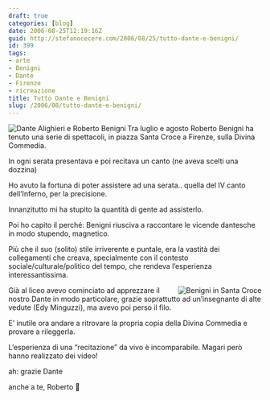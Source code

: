 ```yaml
---
draft: true
categories: [blog]
date: 2006-08-25T12:19:16Z
guid: http://stefanocecere.com/2006/08/25/tutto-dante-e-benigni/
id: 399
tags:
- arte
- Benigni
- Dante
- Firenze
- ricreazione
title: Tutto Dante e Benigni
slug: /2006/08/tutto-dante-e-benigni/
---
```


<img align="left" title="Dante Alighieri e Roberto Benigni" id="image397" alt="Dante Alighieri e Roberto Benigni" src="http://stefanocecere.com/wp-content/uploads/sites/3/2006/08/Tutto_Dante_Roberto_Benigni.jpg" />Tra luglio e agosto Roberto Benigni ha tenuto una serie di spettacoli, in piazza Santa Croce a Firenze, sulla Divina Commedia.
  
In ogni serata presentava e poi recitava un canto (ne aveva scelti una dozzina)

Ho avuto la fortuna di poter assistere ad una serata.. quella del IV canto dell’Inferno, per la precisione.
  
Innanzitutto mi ha stupito la quantità di gente ad assisterlo.
  
Poi ho capito il perché: Benigni riusciva a raccontare le vicende dantesche in modo stupendo, magnetico.
  
Più che il suo (solito) stile irriverente e puntale, era la vastità dei collegamenti che creava, specialmente con il contesto sociale/culturale/politico del tempo, che rendeva l’esperienza interessantissima.

<img align="right" title="Benigni in Santa Croce" id="image398" alt="Benigni in Santa Croce" src="http://stefanocecere.com/wp-content/uploads/sites/3/2006/08/benigni_santa_croce.jpg" />Già al liceo avevo cominciato ad apprezzare il nostro Dante in modo particolare, grazie soprattutto ad un’insegnante di alte vedute (Edy Minguzzi), ma avevo poi perso il filo.

E’ inutile ora andare a ritrovare la propria copia della Divina Commedia e provare a rileggerla.
  
L’esperienza di una “recitazione” da vivo è incomparabile. Magari però hanno realizzato dei video!

ah: grazie Dante
  
anche a te, Roberto 🙂